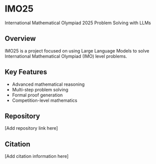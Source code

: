 # IMO25

International Mathematical Olympiad 2025 Problem Solving with LLMs

## Overview

IMO25 is a project focused on using Large Language Models to solve International Mathematical Olympiad (IMO) level problems.

## Key Features

- Advanced mathematical reasoning
- Multi-step problem solving
- Formal proof generation
- Competition-level mathematics

## Repository

[Add repository link here]

## Citation

[Add citation information here]